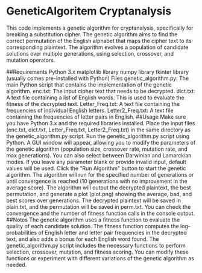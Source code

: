 # GeneticAlgoritem Cryptanalysis
This code implements a genetic algorithm for cryptanalysis, specifically for breaking a substitution cipher. The genetic algorithm aims to find the correct permutation of the English alphabet that maps the cipher text to its corresponding plaintext. The algorithm evolves a population of candidate solutions over multiple generations, using selection, crossover, and mutation operators.

##Requirements
Python 3.x
matplotlib library
numpy library
tkinter library (usually comes pre-installed with Python)
Files
genetic_algorithm.py: The main Python script that contains the implementation of the genetic algorithm.
enc.txt: The input cipher text that needs to be decrypted.
dict.txt: A text file containing a list of English words. This is used to evaluate the fitness of the decrypted text.
Letter_Freq.txt: A text file containing the frequencies of individual English letters.
Letter2_Freq.txt: A text file containing the frequencies of letter pairs in English.
##Usage
Make sure you have Python 3.x and the required libraries installed.
Place the input files (enc.txt, dict.txt, Letter_Freq.txt, Letter2_Freq.txt) in the same directory as the genetic_algorithm.py script.
Run the genetic_algorithm.py script using Python.
A GUI window will appear, allowing you to modify the parameters of the genetic algorithm (population size, crossover rate, mutation rate, and max generations). You can also select between Darwinian and Lamarckian modes. If you leave any parameter blank or provide invalid input, default values will be used.
Click the "Run Algorithm" button to start the genetic algorithm.
The algorithm will run for the specified number of generations or until convergence is reached (10 generations with no improvement in the average score).
The algorithm will output the decrypted plaintext, the best permutation, and generate a plot (plot.png) showing the average, bad, and best scores over generations. The decrypted plaintext will be saved in plain.txt, and the permutation will be saved in perm.txt.
You can check the convergence and the number of fitness function calls in the console output.
##Notes
The genetic algorithm uses a fitness function to evaluate the quality of each candidate solution. The fitness function computes the log-probabilities of English letter and letter pair frequencies in the decrypted text, and also adds a bonus for each English word found.
The genetic_algorithm.py script includes the necessary functions to perform selection, crossover, mutation, and fitness scoring. You can modify these functions or experiment with different variations of the genetic algorithm as needed.
